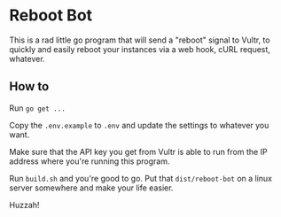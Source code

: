 # Reboot Bot

This is a rad little go program that will send a "reboot" signal to Vultr, to quickly and easily reboot your instances via a web hook, cURL request, whatever.

## How to

Run `go get ...`

Copy the `.env.example` to `.env` and update the settings to whatever you want.

Make sure that the API key you get from Vultr is able to run from the IP address where you're running this program.

Run `build.sh` and you're good to go. Put that `dist/reboot-bot` on a linux server somewhere and make your life easier.

Huzzah!
